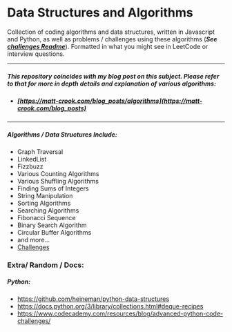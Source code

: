 # Data Structures and Algorithms

Collection of coding algorithms and data structures, written in Javascript and Python, as well as problems / challenges using these algorithms (***See [challenges Readme](./challenges/README.md)***). Formatted in what you might see in LeetCode or interview questions.

----

##### This repository coincides with my blog post on this subject. Please refer to that for more in depth details and explanation of various algorithms:
* ##### [https://matt-crook.com/blog_posts/algorithms](https://matt-crook.com/blog_posts)

----


##### Algorithms / Data Structures Include:
* Graph Traversal
* LinkedList
* Fizzbuzz
* Various Counting Algorithms
* Various Shuffling Algorithms
* Finding Sums of Integers
* String Manipulation
* Sorting Algorithms
* Searching Algorithms
* Fibonacci Sequence
* Binary Search Algorithm
* Circular Buffer Algorithms
* and more...
* [Challenges](./challenges/)

### Extra/ Random / Docs:
##### Python:
- https://github.com/heineman/python-data-structures
- https://docs.python.org/3/library/collections.html#deque-recipes
- https://www.codecademy.com/resources/blog/advanced-python-code-challenges/

<br>

<!-- ## Graph Search (BFS and DFS)

[Challenge Example](./challenges/javascript/adjancencyMatrix.js)

[Example Graph Traversal](./graphTraversal/)

#### Adjacency List
An adjacency list is the most common common way to represent a graph. Every vertex (or node) stores a list of adjacent vertices. In an undirected graph, an edge like `(a, b)` would be stored twice: once in `a's` adjacent vertices, and once in `b's` adjacent vertices.

![adjacency-list](./media/adjacency-list.png)


#### Adjacency Matrix

An adjacency matrix is `N x N` boolean matrix (where `N` is the number of nodes), where a `true` value at `matrix[i][j] ` indicates an edge from node `i` to node `j`. You can also use an integer matrix with zeros and ones.

* In an undirected graph, an adjacency matrix will be symmetric. In a directed graph, it will not necessarily be.

The graph algorithms that are used on adjacency lists can be performed with adjacency matrices, but they may be somewhat less efficient. In the adjacency list representation, you can easily iterate through the neighbors of a node. In the adjacency matrix representation, you will need to iterate through all the nodes to identify a node's neighbors.

![adjacency-matrix](./media/adjacency-matrix.png)

##### Algorithms

Two common ways to search a graph are ***Depth-First Search*** and ***Breath-First Search***.

[Example](./binarySearch/search.js)

In Depth-First Search (DFS), we start at the root (or another arbitrarily selected node) and explore each branch completely before moving onto the next branch. That is, we go deep first (hence the name depth- first search) before we go wide.


In Breath-First Search, we start at the root (or another arbitrarily selected note) and explore each neighbor before going onto any of their children. That is, we go wide (hence the name breath- first) before we go deep.

Breath-First Search (BFS) and Depth-First Search (DFS) tend to be used in different scenarios.

* DFS is often preferred if we want to visit every node in the graph. Both will work fine but depth first search is a bit simpler.
* However, if we want to find the shortest path or just any path between two notes BFS is generally better.


<br>

## Stacks

[Example](./stacksAndQueues/stack.js)

The stack data structure is precisely what it sounds like: a stack of data. In certain types of scenarios, it can be favorable to store data in a stack rather than in an array. A stack uses LIFO *(last-in, first- out)* ordering. That is, as in a stack of dinner plates. The most recent item added to the stack is the first item to be removed.

Unlike an array, a stack doesn't offer a consent-constant time access to the `i`th item. However, it does allow constant-time adds and removes as it doesn't require shifting elements around.

One case where stacks are often useful is in certain recursive algorithms. Sometimes you need to push temporary data onto a stack as you recurse, but then remove them as you backtrack (for example, because the recursive check failed.) A stack offers an intuitive way to do this. A stack can also be used to implement a recursive algorithm iteratively.

<br>

## Queues

[Example](./stacksAndQueues/queue.js)

A Queue implements FIFO *(first-in, first-out)* ordering. 
As in a line or queue at a ticket stand, items are removed from the data structure in the same order that they are added.

A queue can also be implemented with a linked list. In fact, they are essentially the same thing as long as items are added and removed from opposite sides.

One thing to note with a queue is, it is especially easy to mess up the updating of the first and last nodes.

One place are often used in breadth-first search, or an implementing a cache. In breadth-first search for example, we use a queue to store a list of nodes that we need to process. Each time we process a node, we add its adjacent nodes to the back of the queue. This allows us to process nodes in the order in which they are viewed.

<br>

## HashMap

*(https://levelup.gitconnected.com/java-hashmap-explained-a601c48ddc44)*

[Example Python](./challenges/python/hashmap_ransomNote.py)

[Example Javascript](./challenges/javascript/hashmapRansomNote.js)

[Example Two Sum](./challenges/javascript/twoSum.js)

A HashMap or Hash Table is a data structure that maps keys to values for highly efficient lookups. There are a number of ways of implementing this.
A simple implementation is we can use an array of linked lists, and a hash code function.

Alternatively, we can implement a look up system with a balanced binary search tree. The advantage of this is potentially using less space since, we no longer allocate a large array. We can also iterate through the keys in order; which can also be useful sometimes.

<br>

## LinkedLists

[Examples](./linkedList/)


A Linked List is a data structure that represents a sequence of nodes. In a singly Linked List, each Node points to the next Node in the Linked List. A doubly Linked List gives each Node pointers to both the next Node and the previous Node. Unlike an array, a linked list does not provide constant time access to a particular index within the list.

<br>

## Fibonacci

[Examples](./fibonacci/)

The Fibonacci sequence is the series of numbers where each number is the sum of the two preceding numbers. It starts with 0 and is followed by 1.


<br>

## Circular Buffer

[Examples](./circularBuffer/)

[Challenge Example](./challenges/python/circlular_buffer.py)

A a circular buffer (or circular queue, cyclic buffer or ring buffer) is a data structure that uses a single, fixed-size buffer as if it were connected end-to-end. This structure lends itself easily to buffering data streams. The useful property of a circular buffer is that it does not need to have its elements shuffled around when one is consumed. -->
